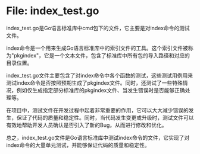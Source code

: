 # File: index_test.go

index_test.go是Go语言标准库中cmd包下的文件，它主要是对index命令的测试文件。 

index命令是一个用来生成Go语言标准库中的索引文件的工具。这个索引文件被称为"pkgindex"，它是一个文本文件，包含了标准库中所有包的导入路径和对应的目录位置。

index_test.go文件主要包含了对index命令中各个函数的测试，这些测试用例用来测试index命令是否按照预期生成了pkgindex文件。同时，还测试了一些特殊情况，例如仅生成指定部分标准库的pkgindex文件、当发生错误时是否能够正确处理等。

在项目中，测试文件在开发过程中起着非常重要的作用，它可以大大减少错误的发生，保证了代码的质量和稳定性。同时，当代码发生变更或升级时，测试文件可以有效地帮助开发人员确认是否引入了新的Bug，从而进行修改和优化。

总之，index_test.go文件是Go语言标准库中测试index命令的文件，它实现了对index命令的大量单元测试，并能够保证代码的质量和稳定性。

